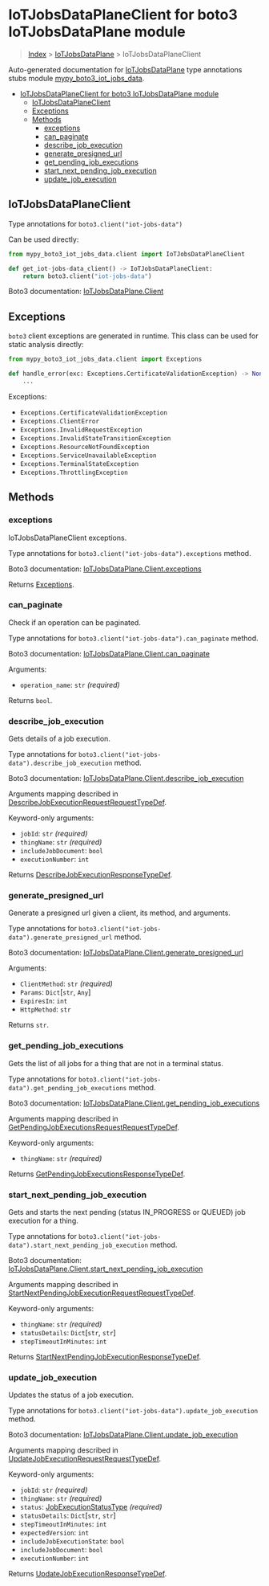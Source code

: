 # IoTJobsDataPlaneClient for boto3 IoTJobsDataPlane module

> [Index](..) > [IoTJobsDataPlane](.) > IoTJobsDataPlaneClient

Auto-generated documentation for
[IoTJobsDataPlane](https://boto3.amazonaws.com/v1/documentation/api/latest/reference/services/iot-jobs-data.html#IoTJobsDataPlane)
type annotations stubs module
[mypy_boto3_iot_jobs_data](https://pypi.org/project/mypy-boto3-iot-jobs-data/).

- [IoTJobsDataPlaneClient for boto3 IoTJobsDataPlane module](#iotjobsdataplaneclient-for-boto3-iotjobsdataplane-module)
  - [IoTJobsDataPlaneClient](#iotjobsdataplaneclient)
  - [Exceptions](#exceptions)
  - [Methods](#methods)
    - [exceptions](#exceptions)
    - [can_paginate](#can_paginate)
    - [describe_job_execution](#describe_job_execution)
    - [generate_presigned_url](#generate_presigned_url)
    - [get_pending_job_executions](#get_pending_job_executions)
    - [start_next_pending_job_execution](#start_next_pending_job_execution)
    - [update_job_execution](#update_job_execution)

## IoTJobsDataPlaneClient

Type annotations for `boto3.client("iot-jobs-data")`

Can be used directly:

```python
from mypy_boto3_iot_jobs_data.client import IoTJobsDataPlaneClient

def get_iot-jobs-data_client() -> IoTJobsDataPlaneClient:
    return boto3.client("iot-jobs-data")
```

Boto3 documentation:
[IoTJobsDataPlane.Client](https://boto3.amazonaws.com/v1/documentation/api/latest/reference/services/iot-jobs-data.html#IoTJobsDataPlane.Client)

## Exceptions

`boto3` client exceptions are generated in runtime. This class can be used for
static analysis directly:

```python
from mypy_boto3_iot_jobs_data.client import Exceptions

def handle_error(exc: Exceptions.CertificateValidationException) -> None:
    ...
```

Exceptions:

- `Exceptions.CertificateValidationException`
- `Exceptions.ClientError`
- `Exceptions.InvalidRequestException`
- `Exceptions.InvalidStateTransitionException`
- `Exceptions.ResourceNotFoundException`
- `Exceptions.ServiceUnavailableException`
- `Exceptions.TerminalStateException`
- `Exceptions.ThrottlingException`

## Methods

### exceptions

IoTJobsDataPlaneClient exceptions.

Type annotations for `boto3.client("iot-jobs-data").exceptions` method.

Boto3 documentation:
[IoTJobsDataPlane.Client.exceptions](https://boto3.amazonaws.com/v1/documentation/api/latest/reference/services/iot-jobs-data.html#IoTJobsDataPlane.Client.exceptions)

Returns [Exceptions](#exceptions).

### can_paginate

Check if an operation can be paginated.

Type annotations for `boto3.client("iot-jobs-data").can_paginate` method.

Boto3 documentation:
[IoTJobsDataPlane.Client.can_paginate](https://boto3.amazonaws.com/v1/documentation/api/latest/reference/services/iot-jobs-data.html#IoTJobsDataPlane.Client.can_paginate)

Arguments:

- `operation_name`: `str` *(required)*

Returns `bool`.

### describe_job_execution

Gets details of a job execution.

Type annotations for `boto3.client("iot-jobs-data").describe_job_execution`
method.

Boto3 documentation:
[IoTJobsDataPlane.Client.describe_job_execution](https://boto3.amazonaws.com/v1/documentation/api/latest/reference/services/iot-jobs-data.html#IoTJobsDataPlane.Client.describe_job_execution)

Arguments mapping described in
[DescribeJobExecutionRequestRequestTypeDef](./type_defs.md#describejobexecutionrequestrequesttypedef).

Keyword-only arguments:

- `jobId`: `str` *(required)*
- `thingName`: `str` *(required)*
- `includeJobDocument`: `bool`
- `executionNumber`: `int`

Returns
[DescribeJobExecutionResponseTypeDef](./type_defs.md#describejobexecutionresponsetypedef).

### generate_presigned_url

Generate a presigned url given a client, its method, and arguments.

Type annotations for `boto3.client("iot-jobs-data").generate_presigned_url`
method.

Boto3 documentation:
[IoTJobsDataPlane.Client.generate_presigned_url](https://boto3.amazonaws.com/v1/documentation/api/latest/reference/services/iot-jobs-data.html#IoTJobsDataPlane.Client.generate_presigned_url)

Arguments:

- `ClientMethod`: `str` *(required)*
- `Params`: `Dict`\[`str`, `Any`\]
- `ExpiresIn`: `int`
- `HttpMethod`: `str`

Returns `str`.

### get_pending_job_executions

Gets the list of all jobs for a thing that are not in a terminal status.

Type annotations for `boto3.client("iot-jobs-data").get_pending_job_executions`
method.

Boto3 documentation:
[IoTJobsDataPlane.Client.get_pending_job_executions](https://boto3.amazonaws.com/v1/documentation/api/latest/reference/services/iot-jobs-data.html#IoTJobsDataPlane.Client.get_pending_job_executions)

Arguments mapping described in
[GetPendingJobExecutionsRequestRequestTypeDef](./type_defs.md#getpendingjobexecutionsrequestrequesttypedef).

Keyword-only arguments:

- `thingName`: `str` *(required)*

Returns
[GetPendingJobExecutionsResponseTypeDef](./type_defs.md#getpendingjobexecutionsresponsetypedef).

### start_next_pending_job_execution

Gets and starts the next pending (status IN_PROGRESS or QUEUED) job execution
for a thing.

Type annotations for
`boto3.client("iot-jobs-data").start_next_pending_job_execution` method.

Boto3 documentation:
[IoTJobsDataPlane.Client.start_next_pending_job_execution](https://boto3.amazonaws.com/v1/documentation/api/latest/reference/services/iot-jobs-data.html#IoTJobsDataPlane.Client.start_next_pending_job_execution)

Arguments mapping described in
[StartNextPendingJobExecutionRequestRequestTypeDef](./type_defs.md#startnextpendingjobexecutionrequestrequesttypedef).

Keyword-only arguments:

- `thingName`: `str` *(required)*
- `statusDetails`: `Dict`\[`str`, `str`\]
- `stepTimeoutInMinutes`: `int`

Returns
[StartNextPendingJobExecutionResponseTypeDef](./type_defs.md#startnextpendingjobexecutionresponsetypedef).

### update_job_execution

Updates the status of a job execution.

Type annotations for `boto3.client("iot-jobs-data").update_job_execution`
method.

Boto3 documentation:
[IoTJobsDataPlane.Client.update_job_execution](https://boto3.amazonaws.com/v1/documentation/api/latest/reference/services/iot-jobs-data.html#IoTJobsDataPlane.Client.update_job_execution)

Arguments mapping described in
[UpdateJobExecutionRequestRequestTypeDef](./type_defs.md#updatejobexecutionrequestrequesttypedef).

Keyword-only arguments:

- `jobId`: `str` *(required)*
- `thingName`: `str` *(required)*
- `status`: [JobExecutionStatusType](./literals.md#jobexecutionstatustype)
  *(required)*
- `statusDetails`: `Dict`\[`str`, `str`\]
- `stepTimeoutInMinutes`: `int`
- `expectedVersion`: `int`
- `includeJobExecutionState`: `bool`
- `includeJobDocument`: `bool`
- `executionNumber`: `int`

Returns
[UpdateJobExecutionResponseTypeDef](./type_defs.md#updatejobexecutionresponsetypedef).

